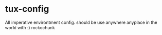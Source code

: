 # tux-config
All imperative environtment config. should be use anywhere anyplace in the world with :) rockochunk
